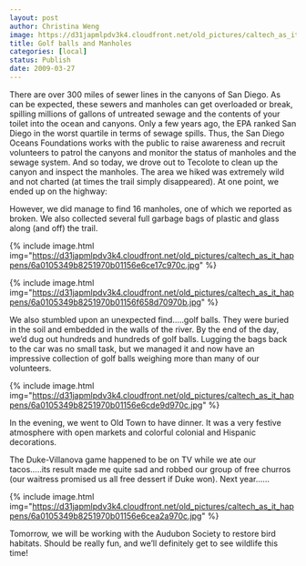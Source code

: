 ```yaml
---
layout: post
author: Christina Weng
image: https://d31japmlpdv3k4.cloudfront.net/old_pictures/caltech_as_it_happens/6a0105349b8251970b01156e6cd93b970c.jpg
title: Golf balls and Manholes 
categories: [local]
status: Publish
date: 2009-03-27
---
```


There are over 300 miles of sewer lines in the canyons of
San Diego. As can be expected, these sewers and manholes can get overloaded or
break, spilling millions of gallons of untreated sewage and the contents of
your toilet into the ocean and canyons. Only a few years ago, the EPA ranked
San Diego in the worst quartile in terms of sewage spills. Thus, the San Diego
Oceans Foundations works with the public to raise awareness and recruit
volunteers to patrol the canyons and
monitor the status of manholes and the sewage system. And so today, we drove out
to Tecolote to clean up the canyon and inspect the manholes. The area we hiked
was extremely wild and not charted (at times the trail simply disappeared). At
one point, we ended up on the highway:
 

However, we did manage to find 16 manholes, one of which we reported
as broken. We also collected several full garbage bags of plastic and glass along (and off) the trail.


{% include image.html img="https://d31japmlpdv3k4.cloudfront.net/old_pictures/caltech_as_it_happens/6a0105349b8251970b01156e6ce17c970c.jpg" %} 

{% include image.html img="https://d31japmlpdv3k4.cloudfront.net/old_pictures/caltech_as_it_happens/6a0105349b8251970b01156f658d70970b.jpg" %} 

We also stumbled upon an unexpected find…..golf balls. They
were buried in the soil and embedded in the walls of the river. By the end of
the day, we’d dug out hundreds and hundreds of golf balls. Lugging the bags back to
the car was no small task, but we managed it and now have an impressive collection of golf
balls weighing more than many of our volunteers. 

{% include image.html img="https://d31japmlpdv3k4.cloudfront.net/old_pictures/caltech_as_it_happens/6a0105349b8251970b01156e6cde9d970c.jpg" %} 

In the evening, we went to Old Town to have dinner. It was a
very festive atmosphere with open markets and colorful colonial and Hispanic decorations.

The Duke-Villanova game happened to be on TV while we ate our tacos…..its
result made me quite sad and robbed our group of free churros (our waitress promised us all free dessert if Duke won). Next year……

{% include image.html img="https://d31japmlpdv3k4.cloudfront.net/old_pictures/caltech_as_it_happens/6a0105349b8251970b01156e6cea2a970c.jpg" %} 

Tomorrow, we will be working with the Audubon Society to
restore bird habitats. Should be really fun, and we’ll definitely get to see
wildlife this time!
